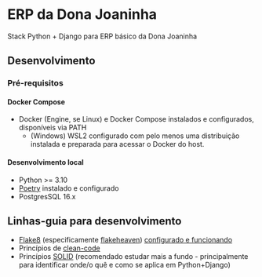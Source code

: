 # ERP da Dona Joaninha
Stack Python + Django para ERP básico da Dona Joaninha

## Desenvolvimento
### Pré-requisitos
#### Docker Compose
- Docker (Engine, se Linux) e Docker Compose instalados e configurados, disponíveis via PATH
  + (Windows) WSL2 configurado com pelo menos uma distribuição instalada e preparada para acessar o Docker do host.

#### Desenvolvimento local
- Python >= 3.10
- [Poetry](https://python-poetry.org/docs/) instalado e configurado <!-- (garantido funcionando na versão 1.8.2) -->
- PostgresSQL 16.x

## Linhas-guia para desenvolvimento
- [Flake8](https://flake8.pycqa.org/en/latest/) (especificamente [flakeheaven](https://flakeheaven.readthedocs.io/en/latest/index.html)) [configurado e funcionando](https://flakeheaven.readthedocs.io/en/latest/ide.html)
- Princípios de [clean-code](https://en.wiktionary.org/wiki/clean_code)
- Princípios [SOLID](https://pt.wikipedia.org/wiki/SOLID) (recomendado estudar mais a fundo - principalmente para identificar onde/o quê e como se aplica em Python+Django)